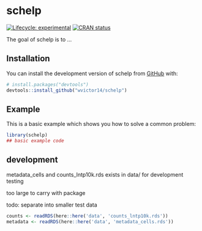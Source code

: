 
<!-- README.md is generated from README.Rmd. Please edit that file -->

# schelp

<!-- badges: start -->

[![Lifecycle:
experimental](https://img.shields.io/badge/lifecycle-experimental-orange.svg)](https://lifecycle.r-lib.org/articles/stages.html#experimental)
[![CRAN
status](https://www.r-pkg.org/badges/version/schelp)](https://CRAN.R-project.org/package=schelp)
<!-- badges: end -->

The goal of schelp is to …

## Installation

You can install the development version of schelp from
[GitHub](https://github.com/) with:

``` r
# install.packages("devtools")
devtools::install_github("wvictor14/schelp")
```

## Example

This is a basic example which shows you how to solve a common problem:

``` r
library(schelp)
## basic example code
```

## development

metadata_cells and counts_lntp10k.rds exists in data/ for development
testing

too large to carry with package

todo: separate into smaller test data

``` r
counts <- readRDS(here::here('data', 'counts_lntp10k.rds'))
metadata <- readRDS(here::here('data', 'metadata_cells.rds'))
```
